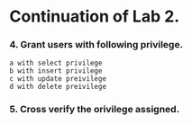 # Continuation of Lab 2.



### 4. Grant users with following privilege.    
    a with select privilege
    b with insert privilege
    c with update preivilege
    d with delete preivilege

### 5. Cross verify the orivilege assigned.